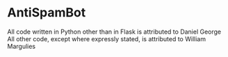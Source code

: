 # AntiSpamBot
All code written in Python other than in Flask is attributed to Daniel George
All other code, except where expressly stated, is attributed to William Margulies
